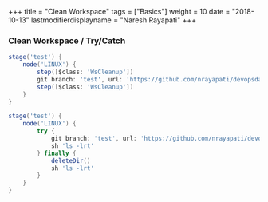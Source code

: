 +++
title = "Clean Workspace"
tags = ["Basics"]
weight = 10
date = "2018-10-13"
lastmodifierdisplayname = "Naresh Rayapati"
+++

### Clean Workspace / Try/Catch

```groovy
stage('test') {
    node('LINUX') {
        step([$class: 'WsCleanup'])
        git branch: 'test', url: 'https://github.com/nrayapati/devopsdays_test.git'
        step([$class: 'WsCleanup'])
    }
}

stage('test') {
    node('LINUX') {
        try {
            git branch: 'test', url: 'https://github.com/nrayapati/devopsdays_test.git'
            sh 'ls -lrt'
        } finally {
            deleteDir()
            sh 'ls -lrt'
        }
    }
}
```